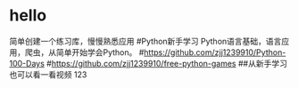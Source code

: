 # hello
简单创建一个练习库，慢慢熟悉应用
#Python新手学习
Python语言基础，语言应用，爬虫，从简单开始学会Python。
#https://github.com/zjj1239910/Python-100-Days
#https://github.com/zjj1239910/free-python-games
##从新手学习也可以看一看视频
123
